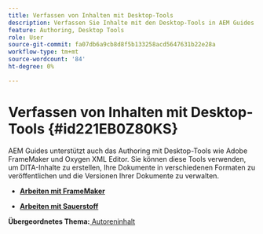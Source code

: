 ```yaml
---
title: Verfassen von Inhalten mit Desktop-Tools
description: Verfassen Sie Inhalte mit den Desktop-Tools in AEM Guides. Erfahren Sie, wie Sie mit dem Adobe FrameMaker- und Oxygen XML-Editor arbeiten, um DITA-Inhalte zu erstellen und zu veröffentlichen.
feature: Authoring, Desktop Tools
role: User
source-git-commit: fa07db6a9cb8d8f5b133258acd5647631b22e28a
workflow-type: tm+mt
source-wordcount: '84'
ht-degree: 0%

---
```


# Verfassen von Inhalten mit Desktop-Tools {#id221EB0Z80KS}

AEM Guides unterstützt auch das Authoring mit Desktop-Tools wie Adobe FrameMaker und Oxygen XML Editor. Sie können diese Tools verwenden, um DITA-Inhalte zu erstellen, Ihre Dokumente in verschiedenen Formaten zu veröffentlichen und die Versionen Ihrer Dokumente zu verwalten.

- **[Arbeiten mit FrameMaker](author-desktop-framemaker.md)**

- **[Arbeiten mit Sauerstoff](author-desktop-oxygen.md)**


**Übergeordnetes Thema:**[ Autoreninhalt](authoring-content.md)
